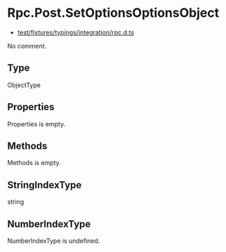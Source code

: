 # Rpc.Post.SetOptionsOptionsObject

* [test/fixtures/typings/integration/rpc.d.ts](/test/fixtures/typings/integration/rpc.d.ts#L17)

No comment.

## Type

ObjectType

## Properties

Properties is empty.

## Methods

Methods is empty.

## StringIndexType

string

## NumberIndexType

NumberIndexType is undefined.

